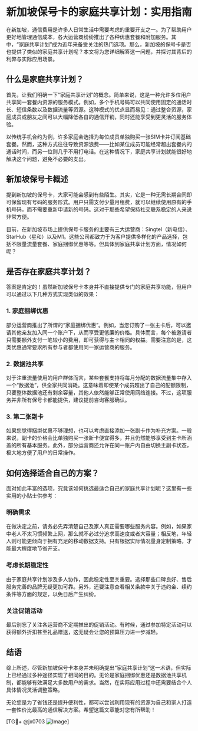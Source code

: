 # 新加坡保号卡的家庭共享计划：实用指南

在新加坡，通信费用是许多人日常生活中需要考虑的重要开支之一。为了帮助用户更好地管理通信成本，各大运营商纷纷推出了各种优惠套餐和附加服务。其中，“家庭共享计划”成为近年来备受关注的热门选项。那么，新加坡的保号卡是否也提供了类似的家庭共享计划呢？本文将为您详细解答这一问题，并探讨其背后的利弊与实际应用场景。

## 什么是家庭共享计划？

首先，让我们明确一下“家庭共享计划”的概念。简单来说，这是一种允许多位用户共享同一套餐内资源的服务模式。例如，多个手机号码可以共同使用固定的通话时长、短信条数以及数据流量等资源。这种模式的优点显而易见：通过整合资源，家庭成员或朋友之间可以大幅降低各自的通信开销，同时还能享受到更灵活的服务体验。

以传统手机合约为例，许多家庭会选择为每位成员单独购买一张SIM卡并订阅基础套餐。然而，这种方式往往导致资源浪费——比如某位成员可能经常超出套餐内的通话时间，而另一位则几乎不用打电话。在这种情况下，家庭共享计划就能很好地解决这个问题，避免不必要的支出。

## 新加坡保号卡概述

提到新加坡的保号卡，大家可能会感到有些陌生。其实，它是一种无需长期合同即可保留现有号码的服务形式。用户只需支付少量月租费，就可以继续使用原有的手机号码，而不需要重新申请新的号码。这对于那些希望保持社交联系稳定的人来说非常方便。

目前，在新加坡市场上提供保号卡服务的主要有三大运营商：Singtel（新电信）、StarHub（星和）以及M1。这些公司都致力于为客户提供多样化的产品选择，包括不限量流量套餐、家庭捆绑优惠等等。但具体到家庭共享计划方面，情况如何呢？

## 是否存在家庭共享计划？

答案是肯定的！虽然新加坡保号卡本身并不直接提供专门的家庭共享功能，但用户可以通过以下几种方式实现类似的效果：

### 1. 家庭捆绑优惠

部分运营商推出了所谓的“家庭捆绑优惠”。例如，当您订购了一张主卡后，可以邀请其他亲友加入同一个账户下，从而享受更低廉的价格。具体而言，每个被邀请者只需要额外支付一笔较小的费用，即可获得与主卡相同的权益。需要注意的是，这类优惠通常要求所有参与者都使用同一家运营商的服务。

### 2. 数据池共享

对于注重流量使用的用户群体而言，某些套餐支持将每月分配的数据流量集中存入一个“数据池”，供全家共同消耗。这意味着即使某个成员超出了自己的配额限制，只要整体数据池还有剩余容量，其他人依然能够正常使用网络连接。不过，这项服务并非所有保号卡都能提供，建议提前咨询客服确认。

### 3. 第二张副卡

如果您觉得捆绑优惠不够理想，也可以考虑直接添加一张副卡作为补充方案。一般来说，副卡的价格会比单独购买一张新卡便宜得多，并且仍然能够享受到主卡所涵盖的所有基本服务。此外，部分运营商还允许在同一账户内自由切换主副卡状态，极大地方便了用户的日常操作。

## 如何选择适合自己的方案？

面对如此丰富的选项，究竟该如何挑选最适合自己的家庭共享计划呢？这里有一些实用的小贴士供参考：

### 明确需求

在做决定之前，请务必先弄清楚自己及家人真正需要哪些服务内容。例如，如果家中老人不太习惯频繁上网，那么就不必过分追求高速度或者大容量；相反地，年轻人则可能更倾向于拥有充足的移动数据支持。只有根据实际情况量身定制策略，才能最大程度地节省开支。

### 考虑长期稳定性

由于家庭共享计划涉及多人协作，因此稳定性至关重要。选择那些口碑良好、售后服务完善的品牌无疑更加可靠。另外，还要注意查看相关条款中关于违约金、续约条件等方面的规定，以免日后产生纠纷。

### 关注促销活动

最后别忘了关注各运营商不定期推出的促销活动。有时候，通过参加特定活动可以获得额外折扣甚至礼品赠送，这无疑会让您的预算压力进一步减轻。

## 结语

综上所述，尽管新加坡保号卡本身并未明确提出“家庭共享计划”这一术语，但实际上已经通过多种途径实现了相同的目的。无论是家庭捆绑优惠还是数据池共享机制，都能够有效满足大多数用户的需求。当然，在实际应用过程中还需要结合个人具体情况灵活调整策略。

无论您是为了省钱还是提升便利性，都可以尝试利用现有的资源为自己和家人打造一套性价比最高的通信解决方案。希望这篇文章能对您有所帮助！

[TG💪+ @jx0703 ![Image](https://github.com/user-attachments/assets/dbca1d08-cadb-493c-b0ec-ad6f7a83f270)]